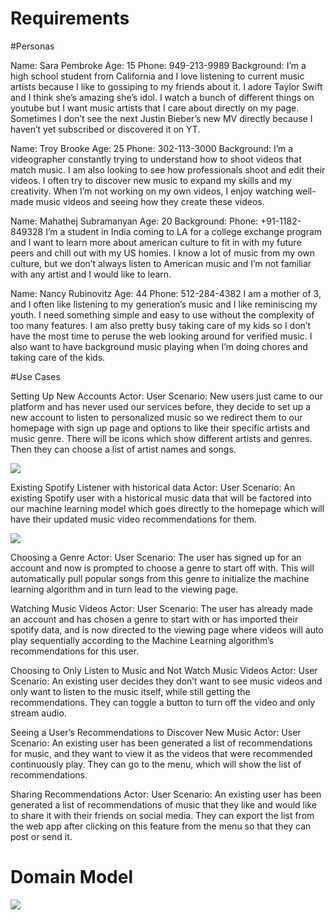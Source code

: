 
# Requirements

#Personas

Name: Sara Pembroke
Age: 15
Phone: 949-213-9989
Background: 
I’m a high school student from California and I love listening to current music artists because I like to gossiping to my friends about it. I adore Taylor Swift and I think she’s amazing she’s idol. I watch a bunch of different things on youtube but I want music artists that I care about directly on my page. Sometimes I don’t see the next Justin Bieber’s new MV directly because I haven’t yet subscribed or discovered it on YT.

Name: Troy Brooke
Age: 25
Phone: 302-113-3000
Background:
I’m a videographer constantly trying to understand how to shoot videos that match music. I am also looking to see how professionals shoot and edit their videos. I often try to discover new music to expand my skills and my creativity. When I’m not working on my own videos, I enjoy watching well-made music videos and seeing how they create these videos.

Name: Mahathej Subramanyan
Age: 20
Background:
Phone: +91-1182-849328
I’m a student in India coming to LA for a college exchange program and I want to learn more about american culture to fit in with my future peers and chill out with my US homies. I know a lot of music from my own culture, but we don’t always listen to American music and I’m not familiar with any artist and I would like to learn.

Name: Nancy Rubinovitz
Age: 44
Phone: 512-284-4382
I am a mother of 3, and I often like listening to my generation’s music and I like reminiscing my youth. I need something simple and easy to use without the complexity of too many features. I am also pretty busy taking care of my kids so I don’t have the most time to peruse the web looking around for verified music. I also want to have background music playing when I’m doing chores and taking care of the kids.





#Use Cases

Setting Up New Accounts
Actor: User
Scenario: New users just came to our platform and has never used our services before, they decide to set up a new account to listen to personalized music so we redirect them to our homepage with sign up page and options to like their specific artists and music genre. There will be icons which show different artists and genres. Then they can choose a list of artist names and songs.

![](images/New_User)

Existing Spotify Listener with historical data
Actor: User
Scenario: An existing Spotify user with a historical music data that will be factored into our machine learning model which goes directly to the homepage which will have their updated music video recommendations for them.

![](images/Spotify_User)

Choosing a Genre
Actor: User
Scenario: The user has signed up for an account and now is prompted to choose a genre to start off with. This will automatically pull popular songs from this genre to initialize the machine learning algorithm and in turn lead to the viewing page.

Watching Music Videos
Actor: User
Scenario: The user has already made an account and has chosen a genre to start with or has imported their spotify data, and is now directed to the viewing page where videos will auto play sequentially according to the Machine Learning algorithm’s recommendations for this user.

Choosing to Only Listen to Music and Not Watch Music Videos
Actor: User
Scenario: An existing user decides they don’t want to see music videos and only want to listen to the music itself, while still getting the recommendations. They can toggle a button to turn off the video and only stream audio.

Seeing a User’s Recommendations to Discover New Music
Actor: User
Scenario: An existing user has been generated a list of recommendations for music, and they want to view it as the videos that were recommended continuously play. They can go to the menu, which will show the list of recommendations.

Sharing Recommendations
Actor: User
Scenario: An existing user has been generated a list of recommendations of music that they like and would like to share it with their friends on social media. They can export the list from the web app after clicking on this feature from the menu so that they can post or send it.

# Domain Model

![](images/domain_modeling.png)


